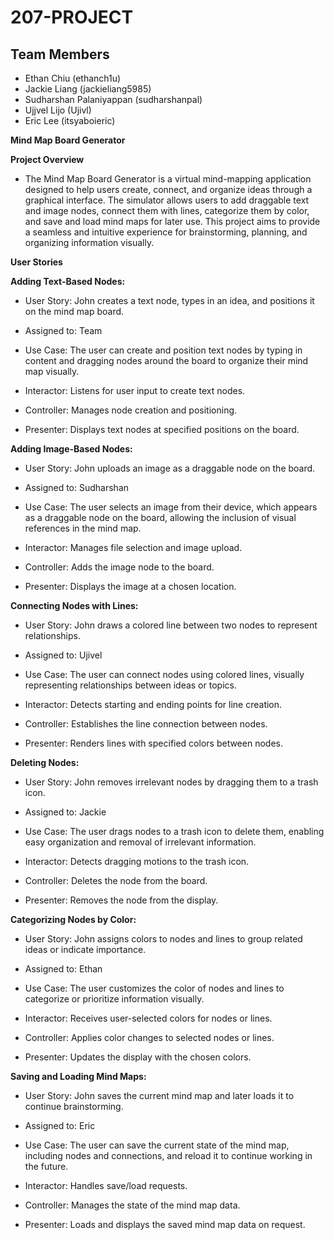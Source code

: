 # 207-PROJECT

## Team Members
* Ethan Chiu (ethanch1u)
* Jackie Liang (jackieliang5985)
* Sudharshan Palaniyappan (sudharshanpal)
* Ujjvel Lijo (Ujivl)
* Eric Lee (itsyaboieric)

**Mind Map Board Generator**

**Project Overview**
* The Mind Map Board Generator is a virtual mind-mapping application designed to help users create, connect, and organize ideas through a graphical interface. The simulator allows users to add draggable text and image nodes, connect them with lines, categorize them by color, and save and load mind maps for later use. This project aims to provide a seamless and intuitive experience for brainstorming, planning, and organizing information visually.

**User Stories**

**Adding Text-Based Nodes:**
* User Story: John creates a text node, types in an idea, and positions it on the mind map board.
* Assigned to: Team
* Use Case: The user can create and position text nodes by typing in content and dragging nodes around the board to organize their mind map visually.

* Interactor: Listens for user input to create text nodes.
* Controller: Manages node creation and positioning.
* Presenter: Displays text nodes at specified positions on the board.

**Adding Image-Based Nodes:**
* User Story: John uploads an image as a draggable node on the board.
* Assigned to: Sudharshan
* Use Case: The user selects an image from their device, which appears as a draggable node on the board, allowing the inclusion of visual references in the mind map.

* Interactor: Manages file selection and image upload.
* Controller: Adds the image node to the board.
* Presenter: Displays the image at a chosen location.

**Connecting Nodes with Lines:**
* User Story: John draws a colored line between two nodes to represent relationships.
* Assigned to: Ujivel
* Use Case: The user can connect nodes using colored lines, visually representing relationships between ideas or topics.

* Interactor: Detects starting and ending points for line creation.
* Controller: Establishes the line connection between nodes.
* Presenter: Renders lines with specified colors between nodes.

**Deleting Nodes:**
* User Story: John removes irrelevant nodes by dragging them to a trash icon.
* Assigned to: Jackie
* Use Case: The user drags nodes to a trash icon to delete them, enabling easy organization and removal of irrelevant information.

* Interactor: Detects dragging motions to the trash icon.
* Controller: Deletes the node from the board.
* Presenter: Removes the node from the display.

**Categorizing Nodes by Color:**
* User Story: John assigns colors to nodes and lines to group related ideas or indicate importance.
* Assigned to: Ethan
* Use Case: The user customizes the color of nodes and lines to categorize or prioritize information visually.

* Interactor: Receives user-selected colors for nodes or lines.
* Controller: Applies color changes to selected nodes or lines.
* Presenter: Updates the display with the chosen colors.

**Saving and Loading Mind Maps:**
* User Story: John saves the current mind map and later loads it to continue brainstorming.
* Assigned to: Eric
* Use Case: The user can save the current state of the mind map, including nodes and connections, and reload it to continue working in the future.

* Interactor: Handles save/load requests.
* Controller: Manages the state of the mind map data.
* Presenter: Loads and displays the saved mind map data on request.
